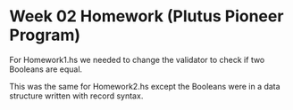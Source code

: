 # Week 02 Homework (Plutus Pioneer Program)

For Homework1.hs we needed to change the validator to check if two Booleans are equal.

This was the same for Homework2.hs except the Booleans were in a data structure written with record syntax.
